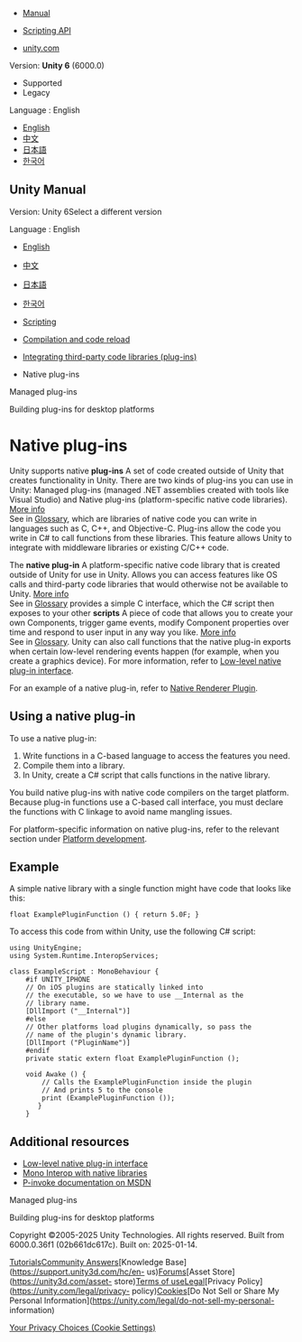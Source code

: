 [](https://docs.unity3d.com)

  * [Manual](../Manual/index.html)
  * [Scripting API](../ScriptReference/index.html)

  * [unity.com](https://unity.com/)

Version: **Unity 6** (6000.0)

  * Supported
  * Legacy

Language : English

  * [English](/Manual/plug-ins-native.html)
  * [中文](/cn/current/Manual/plug-ins-native.html)
  * [日本語](/ja/current/Manual/plug-ins-native.html)
  * [한국어](/kr/current/Manual/plug-ins-native.html)

[](https://docs.unity3d.com)

## Unity Manual

Version: Unity 6Select a different version

Language : English

  * [English](/Manual/plug-ins-native.html)
  * [中文](/cn/current/Manual/plug-ins-native.html)
  * [日本語](/ja/current/Manual/plug-ins-native.html)
  * [한국어](/kr/current/Manual/plug-ins-native.html)

  * [Scripting](scripting.html)
  * [Compilation and code reload ](compilation-and-code-reload.html)
  * [Integrating third-party code libraries (plug-ins)](plug-ins.html)
  * Native plug-ins

[](plug-ins-managed.html)

Managed plug-ins

[](plug-ins-for-desktop.html)

Building plug-ins for desktop platforms

# Native plug-ins

Unity supports native **plug-ins** A set of code created outside of Unity that
creates functionality in Unity. There are two kinds of plug-ins you can use in
Unity: Managed plug-ins (managed .NET assemblies created with tools like
Visual Studio) and Native plug-ins (platform-specific native code libraries).
[More info](./plug-ins.html)  
See in [Glossary](Glossary.html#Plug-in), which are libraries of native code
you can write in languages such as C, C++, and Objective-C. Plug-ins allow the
code you write in C# to call functions from these libraries. This feature
allows Unity to integrate with middleware libraries or existing C/C++ code.

The **native plug-in** A platform-specific native code library that is created
outside of Unity for use in Unity. Allows you can access features like OS
calls and third-party code libraries that would otherwise not be available to
Unity. [More info](./plug-ins.html)  
See in [Glossary](Glossary.html#Nativeplug-in) provides a simple C interface,
which the C# script then exposes to your other **scripts** A piece of code
that allows you to create your own Components, trigger game events, modify
Component properties over time and respond to user input in any way you like.
[More info](creating-scripts.html)  
See in [Glossary](Glossary.html#Scripts). Unity can also call functions that
the native plug-in exports when certain low-level rendering events happen (for
example, when you create a graphics device). For more information, refer to
[Low-level native plug-in interface](native-plugin-interface.html).

For an example of a native plug-in, refer to [Native Renderer
Plugin](https://github.com/Unity-Technologies/NativeRenderingPlugin).

## Using a native plug-in

To use a native plug-in:

  1. Write functions in a C-based language to access the features you need.
  2. Compile them into a library.
  3. In Unity, create a C# script that calls functions in the native library.

You build native plug-ins with native code compilers on the target platform.
Because plug-in functions use a C-based call interface, you must declare the
functions with C linkage to avoid name mangling issues.

For platform-specific information on native plug-ins, refer to the relevant
section under [Platform development](PlatformSpecific.html).

## Example

A simple native library with a single function might have code that looks like
this:

`float ExamplePluginFunction () { return 5.0F; }`

To access this code from within Unity, use the following C# script:

    
    
    using UnityEngine;
    using System.Runtime.InteropServices;
    
    class ExampleScript : MonoBehaviour {
        #if UNITY_IPHONE
        // On iOS plugins are statically linked into
        // the executable, so we have to use __Internal as the
        // library name.
        [DllImport ("__Internal")]
        #else
        // Other platforms load plugins dynamically, so pass the
        // name of the plugin's dynamic library.
        [DllImport ("PluginName")]   
        #endif
        private static extern float ExamplePluginFunction ();
    
        void Awake () {
            // Calls the ExamplePluginFunction inside the plugin
            // And prints 5 to the console
            print (ExamplePluginFunction ());
           }
        }
    

## Additional resources

  * [Low-level native plug-in interface](native-plugin-interface.html)
  * [Mono Interop with native libraries](https://www.mono-project.com/docs/advanced/pinvoke/)
  * [P-invoke documentation on MSDN](https://docs.microsoft.com/en-us/dotnet/framework/interop/marshaling-data-with-platform-invoke?redirectedfrom=MSDN)

[](plug-ins-managed.html)

Managed plug-ins

[](plug-ins-for-desktop.html)

Building plug-ins for desktop platforms

Copyright ©2005-2025 Unity Technologies. All rights reserved. Built from
6000.0.36f1 (02b661dc617c). Built on: 2025-01-14.

[Tutorials](https://learn.unity.com/)[Community
Answers](https://answers.unity3d.com)[Knowledge
Base](https://support.unity3d.com/hc/en-
us)[Forums](https://forum.unity3d.com)[Asset Store](https://unity3d.com/asset-
store)[Terms of
use](https://docs.unity3d.com/Manual/TermsOfUse.html)[Legal](https://unity.com/legal)[Privacy
Policy](https://unity.com/legal/privacy-
policy)[Cookies](https://unity.com/legal/cookie-policy)[Do Not Sell or Share
My Personal Information](https://unity.com/legal/do-not-sell-my-personal-
information)

[Your Privacy Choices (Cookie Settings)](javascript:void\(0\);)

